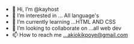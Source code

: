 - 👋 Hi, I’m @kayhost
- 👀 I’m interested in ... All language's
- 🌱 I’m currently learning ...HTML AND CSS 
- 💞️ I’m looking to collaborate on ...all web dev
- 📫 How to reach me ...akiokikpoye@gmail.com

<!---
kayhost/kayhost is a ✨ special ✨ repository because its `README.md` (this file) appears on your GitHub profile.
You can click the Preview link to take a look at your changes.
--->

